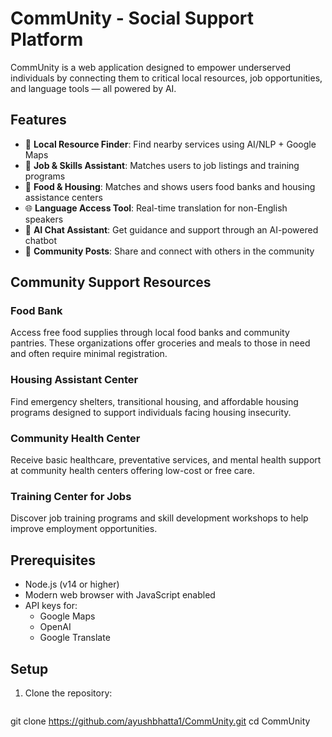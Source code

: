 # CommUnity - Social Support Platform

CommUnity is a web application designed to empower underserved individuals by connecting them to critical local resources, job opportunities, and language tools — all powered by AI.

## Features

- 🧭 **Local Resource Finder**: Find nearby services using AI/NLP + Google Maps  
- 💼 **Job & Skills Assistant**: Matches users to job listings and training programs  
- 🍖 **Food & Housing**: Matches and shows users food banks and housing assistance centers  
- 🌐 **Language Access Tool**: Real-time translation for non-English speakers  
- 💬 **AI Chat Assistant**: Get guidance and support through an AI-powered chatbot  
- 👥 **Community Posts**: Share and connect with others in the community  

## Community Support Resources

### Food Bank  
Access free food supplies through local food banks and community pantries. These organizations offer groceries and meals to those in need and often require minimal registration.

### Housing Assistant Center  
Find emergency shelters, transitional housing, and affordable housing programs designed to support individuals facing housing insecurity.

### Community Health Center  
Receive basic healthcare, preventative services, and mental health support at community health centers offering low-cost or free care.

### Training Center for Jobs  
Discover job training programs and skill development workshops to help improve employment opportunities.

## Prerequisites

- Node.js (v14 or higher)  
- Modern web browser with JavaScript enabled  
- API keys for:  
  - Google Maps  
  - OpenAI  
  - Google Translate  

## Setup

1. Clone the repository:  
   ```bash
  git clone https://github.com/ayushbhatta1/CommUnity.git
cd CommUnity


